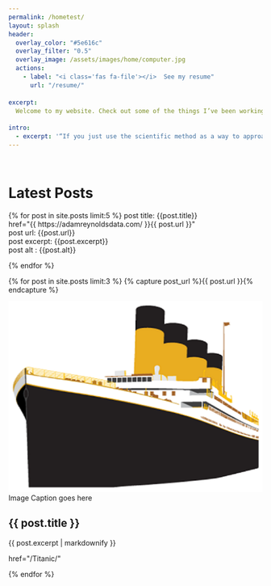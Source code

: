 ```yaml
---
permalink: /hometest/
layout: splash
header:
  overlay_color: "#5e616c"
  overlay_filter: "0.5"
  overlay_image: /assets/images/home/computer.jpg
  actions:
    - label: "<i class='fas fa-file'></i>  See my resume"
      url: "/resume/"

excerpt: 
  Welcome to my website. Check out some of the things I’ve been working on recently, and feel free to contact me if you have any questions.<br>

intro:  
  - excerpt: '“If you just use the scientific method as a way to approach data-intensive projects, I think you’re more apt to be successful with your outcome.” *-* *Bob Hayes*'
---
```



<!-- <br>
<h1>Latest Posts</h1>
{% for post in site.posts limit:5 %}
<li><a href="{{ https://adamreynoldsdata.com/ }}{{ post.url }}">{{ post.title }}</a></li>  
{% endfor %}

<br>
<h1>Latest Posts</h1>
{% for post in site.posts limit:5 %}
<a href="{{ https://adamreynoldsdata.com/ }}{{ post.url }}">{{ post.title }}</a> 
<br>{{ post.date | date: "%B %d, %Y" }}
{% endfor %} -->


<br>
<h1>Latest Posts</h1>
{% for post in site.posts limit:5 %}
  post title: {{post.title}} <br>
  <a>href="{{ https://adamreynoldsdata.com/ }}{{ post.url }}"</a> <br>
  post url: {{post.url}} <br>
  post excerpt: {{post.excerpt}} <br>
  post alt : {{post.alt}}


{% endfor %}


<div class="feature__wrapper">

  {% for post in site.posts limit:3 %}
    {% capture post_url %}{{ post.url }}{% endcapture %}
    <div class="feature__item--left">
      <div class="archive__item">
        <div class="archive__item-teaser">
          <img src="assets\images\titanic.png">
            <span class="archive__item-caption"> Image Caption goes here</span>
        </div>
      </div>
      <div class="archive__item-body">
        <h2 class="archive__item-title">{{ post.title }}</h2>
        <div class="archive__item-excerpt">
          {{ post.excerpt | markdownify }}
          <p><a>href="/Titanic/"</a></p>
        </div>
      </div>
    </div>
  {% endfor %}

</div>